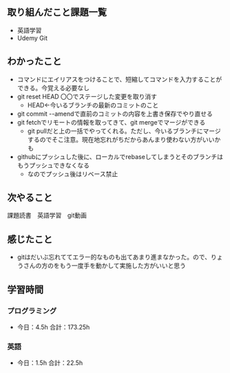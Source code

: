 ## 取り組んだこと課題一覧
- 英語学習
- Udemy Git
## わかったこと
- コマンドにエイリアスをつけることで、短縮してコマンドを入力することができる。今覚える必要なし
- git reset HEAD 〇〇でステージした変更を取り消す
    - HEAD←今いるブランチの最新のコミットのこと
- git commit --amendで直前のコミットの内容を上書き保存でやり直せる
- git fetchでリモートの情報を取ってきて、git mergeでマージができる
    - git pullだと上の一括でやってくれる。ただし、今いるブランチにマージするのでそこ注意。現在地忘れがちだからあんまり使わない方がいいかも
- githubにプッシュした後に、ローカルでrebaseしてしまうとそのブランチはもうプッシュできなくなる
    - なのでプッシュ後はリベース禁止
## 次やること
課題読書　英語学習　git動画
## 感じたこと
- gitはだいぶ忘れててエラー的なものも出てあまり進まなかった。ので、りょうさんの方のをもう一度手を動かして実施した方がいいと思う
## 学習時間
### プログラミング
- 今日：4.5h 合計：173.25h
### 英語
- 今日：1.5h 合計：22.5h
